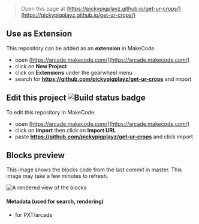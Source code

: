  


> Open this page at [https://pickypigplayz.github.io/get-ur-crops/](https://pickypigplayz.github.io/get-ur-crops/)

## Use as Extension

This repository can be added as an **extension** in MakeCode.

* open [https://arcade.makecode.com/](https://arcade.makecode.com/)
* click on **New Project**
* click on **Extensions** under the gearwheel menu
* search for **https://github.com/pickypigplayz/get-ur-crops** and import

## Edit this project ![Build status badge](https://github.com/pickypigplayz/get-ur-crops/workflows/MakeCode/badge.svg)

To edit this repository in MakeCode.

* open [https://arcade.makecode.com/](https://arcade.makecode.com/)
* click on **Import** then click on **Import URL**
* paste **https://github.com/pickypigplayz/get-ur-crops** and click import

## Blocks preview

This image shows the blocks code from the last commit in master.
This image may take a few minutes to refresh.

![A rendered view of the blocks](https://github.com/pickypigplayz/get-ur-crops/raw/master/.github/makecode/blocks.png)

#### Metadata (used for search, rendering)

* for PXT/arcade
<script src="https://makecode.com/gh-pages-embed.js"></script><script>makeCodeRender("{{ site.makecode.home_url }}", "{{ site.github.owner_name }}/{{ site.github.repository_name }}");</script>
